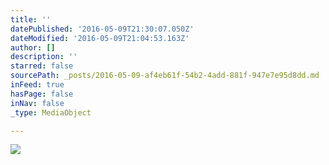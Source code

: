 ```yaml
---
title: ''
datePublished: '2016-05-09T21:30:07.050Z'
dateModified: '2016-05-09T21:04:53.163Z'
author: []
description: ''
starred: false
sourcePath: _posts/2016-05-09-af4eb61f-54b2-4add-881f-947e7e95d8dd.md
inFeed: true
hasPage: false
inNav: false
_type: MediaObject

---
```

![](https://the-grid-user-content.s3-us-west-2.amazonaws.com/f9ae1d86-81b3-42a4-81e6-9d20df2a3a33.jpg)